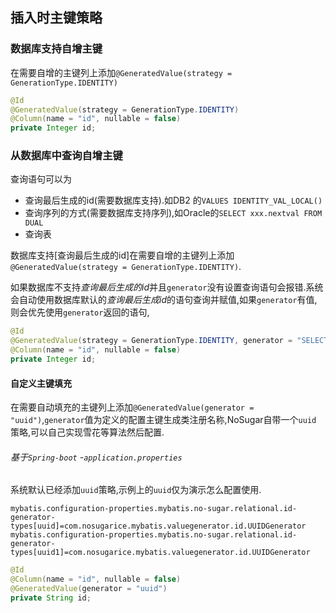 ## 插入时主键策略

### 数据库支持自增主键

在需要自增的主键列上添加`@GeneratedValue(strategy = GenerationType.IDENTITY)`

```java
@Id
@GeneratedValue(strategy = GenerationType.IDENTITY)
@Column(name = "id", nullable = false)
private Integer id;
```

### 从数据库中查询自增主键

查询语句可以为

- 查询最后生成的id(需要数据库支持).如DB2 的`VALUES IDENTITY_VAL_LOCAL()`
- 查询序列的方式(需要数据库支持序列),如Oracle的`SELECT xxx.nextval FROM DUAL`
- 查询表

数据库支持[查询最后生成的id]在需要自增的主键列上添加`@GeneratedValue(strategy = GenerationType.IDENTITY)`.

如果数据库不支持*查询最后生成的id*并且`generator`没有设置查询语句会报错.系统会自动使用数据库默认的*查询最后生成id*的语句查询并赋值,如果`generator`有值,则会优先使用`generator`返回的语句,

```java
@Id
@GeneratedValue(strategy = GenerationType.IDENTITY, generator = "SELECT xxx.nextval  FROM DUAL")
@Column(name = "id", nullable = false)
private Integer id;
```

#### 自定义主键填充

在需要自动填充的主键列上添加`@GeneratedValue(generator = "uuid")`,`generator`值为定义的配置主键生成类注册名称,NoSugar自带一个`uuid` 策略,可以自己实现雪花等算法然后配置.

###### 基于`Spring-boot` -`application.properties`

系统默认已经添加`uuid`策略,示例上的`uuid`仅为演示怎么配置使用.

```properties
mybatis.configuration-properties.mybatis.no-sugar.relational.id-generator-types[uuid]=com.nosugarice.mybatis.valuegenerator.id.UUIDGenerator
mybatis.configuration-properties.mybatis.no-sugar.relational.id-generator-types[uuid1]=com.nosugarice.mybatis.valuegenerator.id.UUIDGenerator
```

```java
@Id
@Column(name = "id", nullable = false)
@GeneratedValue(generator = "uuid")
private String id;
```